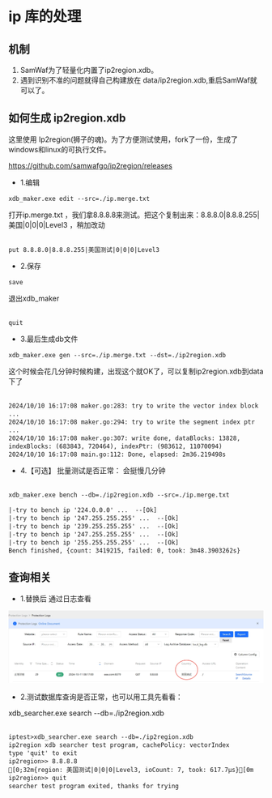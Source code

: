 # ip 库的处理

## 机制
1. SamWaf为了轻量化内置了ip2region.xdb。
2. 遇到识别不准的问题就得自己构建放在 data/ip2region.xdb,重启SamWaf就可以了。

## 如何生成 ip2region.xdb
这里使用 Ip2region(狮子的魂)。为了方便测试使用，fork了一份，生成了windows和linux的可执行文件。

https://github.com/samwafgo/ip2region/releases



- 1.编辑

```
xdb_maker.exe edit --src=./ip.merge.txt

```

打开ip.merge.txt ，我们拿8.8.8.8来测试。把这个复制出来：8.8.8.0|8.8.8.255|美国|0|0|0|Level3 ，稍加改动

```

put 8.8.8.0|8.8.8.255|美国测试|0|0|0|Level3

```

- 2.保存

```
save
```


退出xdb_maker

```

quit 

```

- 3.最后生成db文件

```
xdb_maker.exe gen --src=./ip.merge.txt --dst=./ip2region.xdb
```

这个时候会花几分钟时候构建，出现这个就OK了，可以复制ip2region.xdb到data下了

```

2024/10/10 16:17:08 maker.go:283: try to write the vector index block ...
2024/10/10 16:17:08 maker.go:294: try to write the segment index ptr ...
2024/10/10 16:17:08 maker.go:307: write done, dataBlocks: 13828, indexBlocks: (683843, 720464), indexPtr: (983612, 11070094)
2024/10/10 16:17:08 main.go:112: Done, elapsed: 2m36.219498s

```

- 4.【可选】 批量测试是否正常：
  会挺慢几分钟
```

xdb_maker.exe bench --db=./ip2region.xdb --src=./ip.merge.txt

```


``` 
|-try to bench ip '224.0.0.0' ...  --[Ok]
|-try to bench ip '247.255.255.255' ...  --[Ok]
|-try to bench ip '239.255.255.255' ...  --[Ok]
|-try to bench ip '247.255.255.255' ...  --[Ok]
|-try to bench ip '255.255.255.255' ...  --[Ok]
Bench finished, {count: 3419215, failed: 0, took: 3m48.3903262s}
```

 
## 查询相关

- 1.替换后 通过日志查看
 

![SamWaf ipchange](./common_images/ipchange.png)

- 2.测试数据库查询是否正常，也可以用工具先看看：

xdb_searcher.exe search --db=./ip2region.xdb

```

iptest>xdb_searcher.exe search --db=./ip2region.xdb
ip2region xdb searcher test program, cachePolicy: vectorIndex
type 'quit' to exit
ip2region>> 8.8.8.8
[0;32m{region: 美国测试|0|0|0|Level3, ioCount: 7, took: 617.7µs}[0m
ip2region>> quit
searcher test program exited, thanks for trying

```